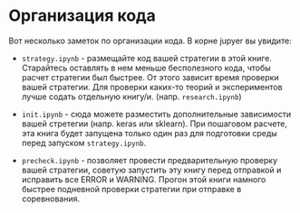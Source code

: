 # Организация кода

Вот несколько заметок по организации кода. В корне jupyer вы увидите:

- `strategy.ipynb` - размещайте код вашей стратегии в этой книге. 
Старайтесь оставлять в нем меньше бесполезного кода, чтобы расчет стратегии был быстрее. 
От этого зависит время проверки вашей стратегии. 
Для проверки каких-то теорий и экспериментов лучше содать отдельную книгу/и. (напр. `research.ipynb`)

- `init.ipynb` - сюда можете разместить дополнительные зависимости вашей стретегии 
(напр. keras или sklearn). При пошаговом расчете, эта книга будет запущена только один раз
для подготовки среды перед запуском `strategy.ipynb`.

- `precheck.ipynb` - позволяет провести предварительную проверку вашей стратегии, 
советую запустить эту книгу перед отправкой и исправить все ERROR и WARNING. 
Прогон этой книги намного быстрее подневной проверки стратегии при отправке в соревнования.